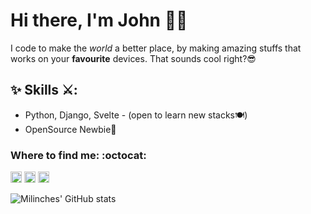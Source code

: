 # Hi there, I'm John 👤👋

I code to make the *world* a better place, by making amazing stuffs that works on your **favourite** devices. That sounds cool right?😎


## ✨ Skills ⚔:
- Python, Django, Svelte - (open to learn new stacks🍽)
- OpenSource Newbie👼

### Where to find me: :octocat:
[<img src='https://cdn.jsdelivr.net/npm/simple-icons@3.0.1/icons/github.svg' alt='github' height='18' style='color: white'>](https://github.com/milinches)   [<img src='https://cdn.jsdelivr.net/npm/simple-icons@3.0.1/icons/instagram.svg' alt='instagram' height='18' style='color: white'>](https://www.instagram.com/milinches/)   [<img src='https://cdn.jsdelivr.net/npm/simple-icons@3.0.1/icons/twitter.svg' alt='twitter' height='18' style='color: white'>](https://twitter.com/milinches)

![Milinches' GitHub stats](https://github-readme-stats.vercel.app/api?username=milinches&show_icons=true&theme=shades-of-purple)

